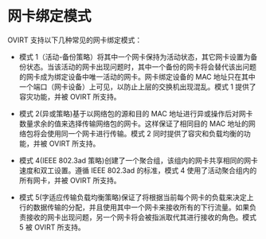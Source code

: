 # 网卡绑定模式

OVIRT 支持以下几种常见的网卡绑定模式：

-   模式
    1（活动-备份策略）将其中一个网卡保持为活动状态，其它网卡设置为备份状态。当该活动的网卡出现问题时，其中一个备份的网卡将会替代该出问题的网卡成为绑定设备中唯一活动的网卡。网卡绑定设备的
    MAC
    地址只在其中一个端口（网卡设备）上可见，以防止上层的交换机出现混乱。模式
    1 提供了容灾功能，并被 OVIRT 所支持。

-   模式 2(异或策略)基于以网络包的源和目的 MAC
    地址进行异或操作后对网卡数量求余的值来选择传输网络包的网卡。这样保证了相同目的
    MAC 地址的网络包将会使用同一个网卡进行传输。模式 2
    同时提供了容灾和负载均衡的功能，并被 OVIRT 所支持。

-   模式 4(IEEE 802.3ad
    策略)创建了一个聚合组，该组内的网卡共享相同的网卡速度和双工设置。遵循
    IEEE 802.3ad 的标准，模式 4 使用了活动聚合组内的所有网卡，并被 OVIRT
    所支持。

-   模式
    5(字适应传输负载均衡策略)保证了将根据当前每个网卡的负载来决定上行的数据传输的分配，并且使用其中一个网卡来接收所有的下行流量。如果负责接收的网卡出现问题，另一个网卡将会被指派取代其进行接收的角色。模式
    5 被 OVIRT 所支持。

